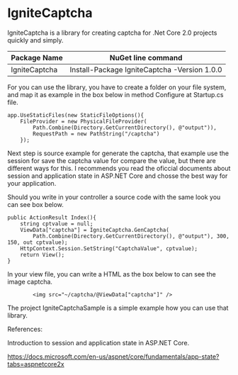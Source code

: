 # IgniteCaptcha
IgniteCaptcha is a library for creating captcha for .Net Core 2.0 projects quickly and simply.

|Package Name | NuGet line command |
|-------------|--------------------|
|IgniteCaptcha |Install-Package IgniteCaptcha -Version 1.0.0|


For you can use the library, you have to create a folder on your file system, and map it as example in the box below in method Configure at Startup.cs file.

	app.UseStaticFiles(new StaticFileOptions(){
		FileProvider = new PhysicalFileProvider(
			Path.Combine(Directory.GetCurrentDirectory(), @"output")),
			RequestPath = new PathString("/captcha")
		});

Next step is source example for generate the captcha, that example use the session for save the captcha value for compare the value, but there are different ways for this. I recommends you read the oficcial documents about session and application state in ASP.NET Core and chosse the best way for your application.

Should you write in your controller a source code with the same look you can see box below.


	public ActionResult Index(){
		string cptvalue = null;
		ViewData["captcha"] = IgniteCaptcha.GenCaptcha(
			Path.Combine(Directory.GetCurrentDirectory(), @"output"), 300, 150, out cptvalue);
		HttpContext.Session.SetString("CaptchaValue", cptvalue);
		return View();
	}
				
In your view file, you can write a HTML as the box below to can see the image captcha.
			
			<img src="~/captcha/@ViewData["captcha"]" />

The project IgniteCaptchaSample is a simple example how you can use that library.

References:

Introduction to session and application state in ASP.NET Core.

https://docs.microsoft.com/en-us/aspnet/core/fundamentals/app-state?tabs=aspnetcore2x
